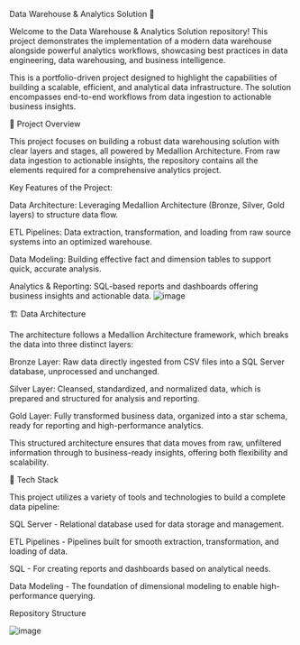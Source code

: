 

Data Warehouse & Analytics Solution 🚀

Welcome to the Data Warehouse & Analytics Solution repository! This project demonstrates the implementation of a modern data warehouse alongside powerful analytics workflows, showcasing best practices in data engineering, data warehousing, and business intelligence.

This is a portfolio-driven project designed to highlight the capabilities of building a scalable, efficient, and analytical data infrastructure. The solution encompasses end-to-end workflows from data ingestion to actionable business insights.


🚀 Project Overview

This project focuses on building a robust data warehousing solution with clear layers and stages, all powered by Medallion Architecture. From raw data ingestion to actionable insights, the repository contains all the elements required for a comprehensive analytics project.

Key Features of the Project:

Data Architecture: Leveraging Medallion Architecture (Bronze, Silver, Gold layers) to structure data flow.

ETL Pipelines: Data extraction, transformation, and loading from raw source systems into an optimized warehouse.

Data Modeling: Building effective fact and dimension tables to support quick, accurate analysis.

Analytics & Reporting: SQL-based reports and dashboards offering business insights and actionable data.
![image](https://github.com/user-attachments/assets/bf73fc54-ddbb-41b5-b5cc-a098be4517ff)


🏗️ Data Architecture

The architecture follows a Medallion Architecture framework, which breaks the data into three distinct layers:

Bronze Layer: Raw data directly ingested from CSV files into a SQL Server database, unprocessed and unchanged.

Silver Layer: Cleansed, standardized, and normalized data, which is prepared and structured for analysis and reporting.

Gold Layer: Fully transformed business data, organized into a star schema, ready for reporting and high-performance analytics.

This structured architecture ensures that data moves from raw, unfiltered information through to business-ready insights, offering both flexibility and scalability.



🔧 Tech Stack

This project utilizes a variety of tools and technologies to build a complete data pipeline:

SQL Server - Relational database used for data storage and management.

ETL Pipelines - Pipelines built for smooth extraction, transformation, and loading of data.

SQL - For creating reports and dashboards based on analytical needs.

Data Modeling - The foundation of dimensional modeling to enable high-performance querying.


Repository Structure

![image](https://github.com/user-attachments/assets/be747d06-6801-49a4-b2f2-0a59cab9b778)
